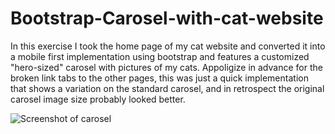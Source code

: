 
# Bootstrap-Carosel-with-cat-website

In this exercise I took the home page of my cat website and converted 
it into a mobile first implementation using bootstrap and features a 
customized "hero-sized" carosel with pictures of my cats. Appoligize in 
advance for the broken link tabs to the other pages, this was just a quick
implementation that shows a variation on the standard carosel, and in retrospect
the original carosel image size probably looked better.

![Screenshot of carosel]("https://github.com/Hunter71a/Bootstrap-Carosel-with-cat-website/blob/master/img/cat-website-pickles.png")


